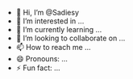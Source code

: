 - 👋 Hi, I’m @Sadiesy
- 👀 I’m interested in ...
- 🌱 I’m currently learning ...
- 💞️ I’m looking to collaborate on ...
- 📫 How to reach me ...
- 😄 Pronouns: ...
- ⚡ Fun fact: ...

<!---
Sadiesy/Sadiesy is a ✨ special ✨ repository because its `README.md` (this file) appears on your GitHub profile.
You can click the Preview link to take a look at your changes.
--->
